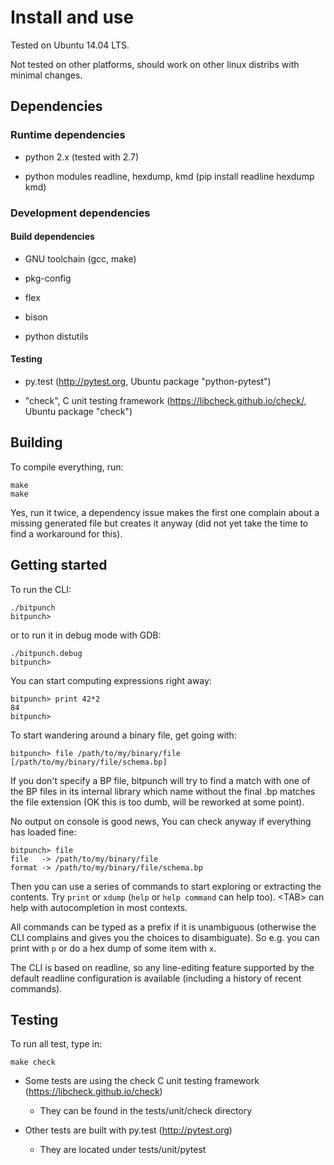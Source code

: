 # Install and use

Tested on Ubuntu 14.04 LTS.

Not tested on other platforms, should work on other linux distribs
with minimal changes.


## Dependencies

### Runtime dependencies

- python 2.x (tested with 2.7)

- python modules readline, hexdump, kmd (pip install readline hexdump kmd)

### Development dependencies

#### Build dependencies

- GNU toolchain (gcc, make)

- pkg-config

- flex

- bison

- python distutils

#### Testing

- py.test (http://pytest.org, Ubuntu package "python-pytest")

- "check", C unit testing framework
  (https://libcheck.github.io/check/, Ubuntu package "check")


## Building

To compile everything, run:

```
make
make
```

Yes, run it twice, a dependency issue makes the first one complain
about a missing generated file but creates it anyway (did not yet take
the time to find a workaround for this).

## Getting started

To run the CLI:

```
./bitpunch
bitpunch> 
```

or to run it in debug mode with GDB:

```
./bitpunch.debug
bitpunch> 
```

You can start computing expressions right away:

```
bitpunch> print 42*2
84
bitpunch>
```

To start wandering around a binary file, get going with:

```
bitpunch> file /path/to/my/binary/file [/path/to/my/binary/file/schema.bp]
```

If you don't specify a BP file, bitpunch will try to find a match with
one of the BP files in its internal library which name without the
final .bp matches the file extension (OK this is too dumb, will be
reworked at some point).

No output on console is good news, You can check anyway if everything
has loaded fine:

```
bitpunch> file
file   -> /path/to/my/binary/file
format -> /path/to/my/binary/file/schema.bp
```

Then you can use a series of commands to start exploring or extracting
the contents. Try `print` or `xdump` (`help` or `help command` can
help too). &lt;TAB&gt; can help with autocompletion in most contexts.

All commands can be typed as a prefix if it is unambiguous (otherwise
the CLI complains and gives you the choices to disambiguate). So
e.g. you can print with `p` or do a hex dump of some item with `x`.

The CLI is based on readline, so any line-editing feature supported by
the default readline configuration is available (including a history
of recent commands).


## Testing

To run all test, type in:

```
make check
```

- Some tests are using the check C unit testing framework
(https://libcheck.github.io/check)

  - They can be found in the tests/unit/check directory

- Other tests are built with py.test (http://pytest.org)

  - They are located under tests/unit/pytest    
